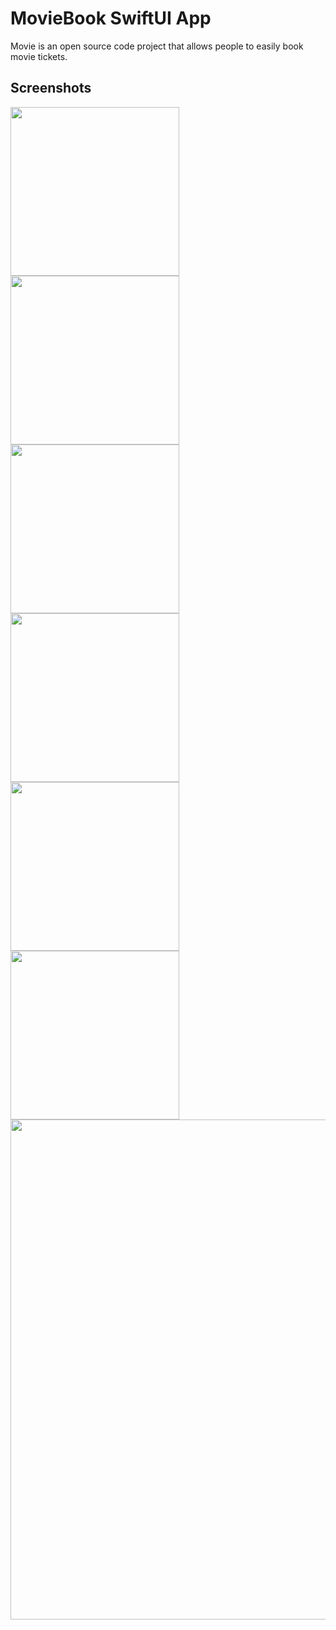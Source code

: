 
# MovieBook SwiftUI App


Movie is an open source code project that allows people to easily book movie tickets.


## Screenshots

<img src="https://github.com/AykutIpek/Movie/blob/main/MovieBooking/Assets.xcassets/App%20Icons/Home%20Screen%201.imageset/Home%20Screen%201.png" width="270"><img src="https://github.com/AykutIpek/Movie/blob/main/MovieBooking/Assets.xcassets/App%20Icons/Home%20Screen%202.imageset/Home%20Screen%202.png" width="270"><img src="https://github.com/AykutIpek/Movie/blob/main/MovieBooking/Assets.xcassets/App%20Icons/Home%20Screen%203.imageset/Home%20Screen%203.png" width="270">
<img src="https://github.com/AykutIpek/Movie/blob/main/MovieBooking/Assets.xcassets/App%20Icons/Reservation%204.imageset/Reservation%204.png" width="270"><img src="https://github.com/AykutIpek/Movie/blob/main/MovieBooking/Assets.xcassets/App%20Icons/Ticket%201.imageset/Ticket%201.png" width="270"><img src="https://github.com/AykutIpek/Movie/blob/main/MovieBooking/Assets.xcassets/App%20Icons/Ticket%20Right%202.imageset/Ticket%20Right%202.png" width="270">
<img src="https://github.com/AykutIpek/Movie/blob/main/MovieBooking/Assets.xcassets/App%20Icons/Ticket%20Left%203.imageset/Ticket%20Left%203.png" width="800">
